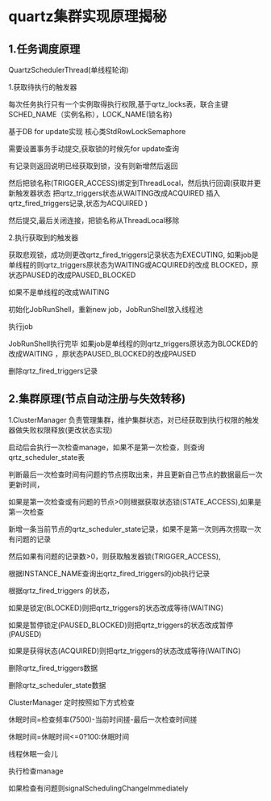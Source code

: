 # quartz集群实现原理揭秘



## 1.任务调度原理
QuartzSchedulerThread(单线程轮询)


1.获取待执行的触发器

每次任务执行只有一个实例取得执行权限,基于qrtz_locks表，联合主键SCHED_NAME（实例名称），LOCK_NAME(锁名称)

基于DB for update实现 核心类StdRowLockSemaphore

需要设置事务手动提交,获取锁的时候先for update查询

有记录则返回说明已经获取到锁，没有则新增然后返回

然后把锁名称(TRIGGER_ACCESS)绑定到ThreadLocal，然后执行回调(获取并更新触发器状态
把qrtz_triggers状态从WAITING改成ACQUIRED
插入qrtz_fired_triggers记录,状态为ACQUIRED
)

然后提交,最后关闭连接，把锁名称从ThreadLocal移除

2.执行获取到的触发器

获取悲观锁，成功则更改qrtz_fired_triggers记录状态为EXECUTING,
如果job是单线程的则qrtz_triggers原状态为WAITING或ACQUIRED的改成 BLOCKED，原状态PAUSED的改成PAUSED_BLOCKED

如果不是单线程的改成WAITING

初始化JobRunShell，重新new job，JobRunShell放入线程池

执行job

JobRunShell执行完毕
如果job是单线程的则qrtz_triggers原状态为BLOCKED的改成WAITING ，原状态PAUSED_BLOCKED的改成PAUSED

删除qrtz_fired_triggers记录


## 2.集群原理(节点自动注册与失效转移)
1.ClusterManager 负责管理集群，维护集群状态，对已经获取到执行权限的触发器做失败权限释放(更改状态实现)

启动后会执行一次检查manage，如果不是第一次检查，则查询qrtz_scheduler_state表

判断最后一次检查时间有问题的节点捞取出来，并且更新自己节点的数据最后一次更新时间，

如果是第一次检查或有问题的节点>0则根据获取状态锁(STATE_ACCESS),如果是第一次检查

新增一条当前节点的qrtz_scheduler_state记录，如果不是第一次则再次捞取一次有问题的记录

然后如果有问题的记录数>0，则获取触发器锁(TRIGGER_ACCESS),

根据INSTANCE_NAME查询出qrtz_fired_triggers的job执行记录

根据qrtz_fired_triggers 的状态，

如果是锁定(BLOCKED)则把qrtz_triggers的状态改成等待(WAITING)

如果是暂停锁定(PAUSED_BLOCKED)则把qrtz_triggers的状态改成暂停(PAUSED)

如果是获得状态(ACQUIRED)则把qrtz_triggers的状态改成等待(WAITING)

删除qrtz_fired_triggers数据

删除qrtz_scheduler_state数据

ClusterManager 定时按照如下方式检查

休眠时间=检查频率(7500)-当前时间搓-最后一次检查时间搓

休眠时间=休眠时间<=0?100:休眠时间

线程休眠一会儿

执行检查manage

如果检查有问题则signalSchedulingChangeImmediately


